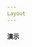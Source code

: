 ```yaml
---
Layout
---
```


#### 演示

<preview path="./demos/layout/layout-demo1.vue" title="基础" description="布局"></preview>
